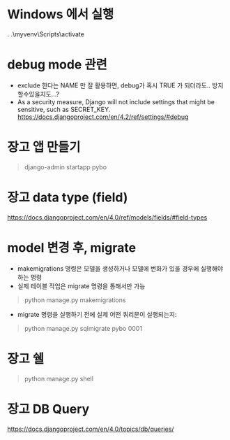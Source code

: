 # Windows 에서 실행
. .\myvenv\Scripts\activate

# debug mode 관련
- exclude 한다는 NAME 만 잘 활용하면, debug가 혹시 TRUE 가 되더라도.. 방지할수있을지도...?
- As a security measure, Django will not include settings that might be sensitive, such as SECRET_KEY.
https://docs.djangoproject.com/en/4.2/ref/settings/#debug


# 장고 앱 만들기
> django-admin startapp pybo

# 장고 data type (field)
https://docs.djangoproject.com/en/4.0/ref/models/fields/#field-types

# model 변경 후, migrate
- makemigrations 명령은 모델을 생성하거나 모델에 변화가 있을 경우에 실행해야 하는 명령
- 실제 테이블 작업은 migrate 명령을 통해서만 가능
> python manage.py makemigrations

-  migrate 명령을 실행하기 전에 실제 어떤 쿼리문이 실행되는지:
> python manage.py sqlmigrate pybo 0001

# 장고 쉘
> python manage.py shell

# 장고 DB Query
https://docs.djangoproject.com/en/4.0/topics/db/queries/


